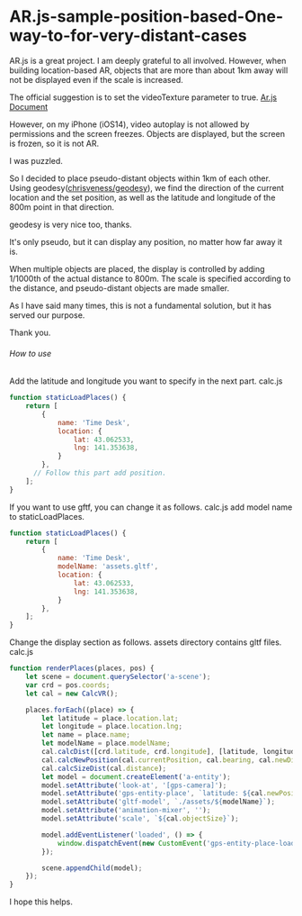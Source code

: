 # AR.js-sample-position-based-One-way-to-for-very-distant-cases

AR.js is a great project.  I am deeply grateful to all involved.
However, when building location-based AR, objects that are more than about 1km away will not be displayed even if the scale is increased.

The official suggestion is to set the videoTexture parameter to true.
[Ar.js Document](https://ar-js-org.github.io/AR.js-Docs/location-based/ "Viewing every distant object")

However, on my iPhone (iOS14), video autoplay is not allowed by permissions and the screen freezes.
Objects are displayed, but the screen is frozen, so it is not AR.

I was puzzled.

So I decided to place pseudo-distant objects within 1km of each other.
Using geodesy([chrisveness/geodesy](https://github.com/chrisveness/geodesy "chrisveness/geodesy")), we find the direction of the current location and the set position, as well as the latitude and longitude of the 800m point in that direction.

geodesy is very nice too, thanks.

It's only pseudo, but it can display any position, no matter how far away it is.

When multiple objects are placed, the display is controlled by adding 1/1000th of the actual distance to 800m. The scale is specified according to the distance, and pseudo-distant objects are made smaller.

As I have said many times, this is not a fundamental solution, but it has served our purpose.

Thank you.

###### How to use
Add the latitude and longitude you want to specify in the next part.
calc.js
```calc.js
function staticLoadPlaces() {
    return [
        {
            name: 'Time Desk',
            location: {
                lat: 43.062533,
                lng: 141.353638,
            }
        },
      // Follow this part add position.
    ];
}
```

If you want to use gftf, you can change it as follows.
calc.js
add model name to staticLoadPlaces.
```calc.js
function staticLoadPlaces() {
    return [
        {
            name: 'Time Desk',
            modelName: 'assets.gltf',
            location: {
                lat: 43.062533,
                lng: 141.353638,
            }
        },
    ];
}
```
Change the display section as follows.
assets directory contains gltf files.
calc.js
```calc.js
function renderPlaces(places, pos) {
    let scene = document.querySelector('a-scene');
    var crd = pos.coords;
    let cal = new CalcVR();

    places.forEach((place) => {
        let latitude = place.location.lat;
        let longitude = place.location.lng;
        let name = place.name;
        let modelName = place.modelName;
        cal.calcDist([crd.latitude, crd.longitude], [latitude, longitude]);
        cal.calcNewPosition(cal.currentPosition, cal.bearing, cal.newDistance);
        cal.calcSizeDist(cal.distance);
        let model = document.createElement('a-entity');
        model.setAttribute('look-at', '[gps-camera]');
        model.setAttribute('gps-entity-place', `latitude: ${cal.newPosition[0]}; longitude: ${cal.newPosition[1]};`);
        model.setAttribute('gltf-model', `./assets/${modelName}`);
        model.setAttribute('animation-mixer', '');
        model.setAttribute('scale', `${cal.objectSize}`);

        model.addEventListener('loaded', () => {
            window.dispatchEvent(new CustomEvent('gps-entity-place-loaded'))
        });

        scene.appendChild(model);
    });
}
```
I hope this helps.
